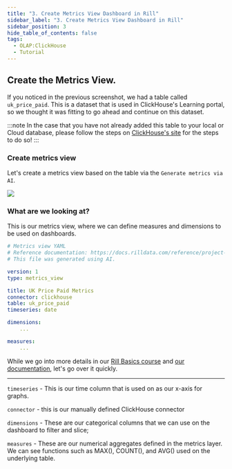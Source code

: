 ```yaml
---
title: "3. Create Metrics View Dashboard in Rill"
sidebar_label: "3. Create Metrics View Dashboard in Rill"
sidebar_position: 3
hide_table_of_contents: false
tags:
  - OLAP:ClickHouse
  - Tutorial
---
```


## Create the Metrics View.

If you noticed in the previous screenshot, we had a table called `uk_price_paid`. This is a dataset that is used in ClickHouse's Learning portal, so we thought it was fitting to go ahead and continue on this dataset.

:::note
In the case that you have not already added this table to your local or Cloud database, please follow the steps on [ClickHouse's site](https://clickhouse.com/docs/en/getting-started/example-datasets/uk-price-paid) for the steps to do so!
:::

### Create metrics view

Let's create a metrics view based on the table via the `Generate metrics via AI`.

<img src = '/img/tutorials/ch/ai-generate.gif' class='rounded-gif' />
<br />

### What are we looking at?

This is our metrics view, where we can define measures and dimensions to be used on dashboards.  

```yaml
# Metrics view YAML
# Reference documentation: https://docs.rilldata.com/reference/project-files/explore-dashboards
# This file was generated using AI.

version: 1
type: metrics_view

title: UK Price Paid Metrics
connector: clickhouse
table: uk_price_paid
timeseries: date

dimensions:
    ...

measures:
    ...
```




While we go into more details in our [Rill Basics course](/guides/rill-basics/dashboard) and [our documentation](https://docs.rilldata.com/build/dashboards/), let's go over it quickly.

---

`timeseries` - This is our time column that is used on as our x-axis for graphs.

`connector` - this is our manually defined ClickHouse connector

`dimensions` - These are our categorical columns that we can use on the dashboard to filter and slice;

`measures` - These are our numerical aggregates defined in the metrics layer. We can see functions such as MAX(), COUNT(), and AVG() used on the underlying table.